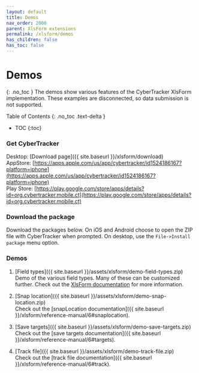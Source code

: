 ```yaml
---
layout: default
title: Demos
nav_order: 2000
parent: XlsForm extensions
permalink: /xlsform/demos
has_children: false
has_toc: false
---
```

# Demos
{: .no_toc }
The demos show various features of the CyberTracker XlsForm implementation. These examples are disconnected, so data submission is not supported. 

Table of Contents
{: .no_toc .text-delta }

- TOC
{:toc}

### Get CyberTracker
Desktop: [Download page]({{ site.baseurl }}/xlsform/download)<br/>
AppStore: [https://apps.apple.com/us/app/cybertracker/id1524186167?platform=iphone](https://apps.apple.com/us/app/cybertracker/id1524186167?platform=iphone)<br/>
Play Store: [https://play.google.com/store/apps/details?id=org.cybertracker.mobile.ct](https://play.google.com/store/apps/details?id=org.cybertracker.mobile.ct)<br/>

### Download the package
Download the packages below. On iOS and Android choose to open the ZIP file with CyberTracker when prompted.
On desktop, use the `File->Install package` menu option.

### Demos
1. [Field types]({{ site.baseurl }}/assets/xlsform/demo-field-types.zip)<br/>
Demo of the various field types. Many of these can be customized further. Check out the [XlsForm documentation](https://xlsform.org) for more information.

1. [Snap location]({{ site.baseurl }}/assets/xlsform/demo-snap-location.zip)<br/>
Check out the [snapLocation documentation]({{ site.baseurl }}/xlsform/reference-manual/6#snaplocation).

1. [Save targets]({{ site.baseurl }}/assets/xlsform/demo-save-targets.zip)<br/>
Check out the [save targets documentation]({{ site.baseurl }}/xlsform/reference-manual/6#targets).

1. [Track file]({{ site.baseurl }}/assets/xlsform/demo-track-file.zip)<br/>
Check out the [track file documentation]({{ site.baseurl }}/xlsform/reference-manual/6#track).
